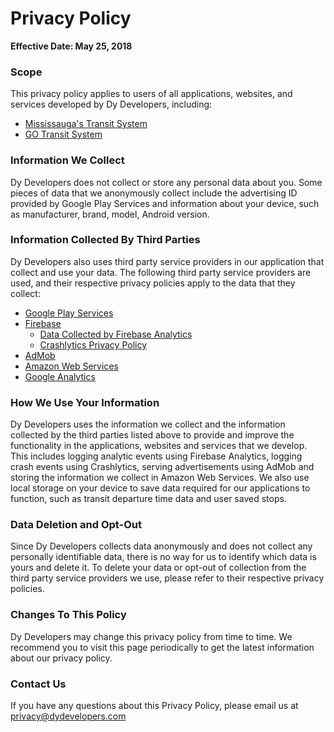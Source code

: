 # Privacy Policy
**Effective Date: May 25, 2018**

### Scope
This privacy policy applies to users of all applications, websites, and services developed by Dy Developers, including:
* [Mississauga's Transit System](https://play.google.com/store/apps/details?id=com.mississaugastransitsystem)
* [GO Transit System](https://play.google.com/store/apps/details?id=com.dydevelopers.gotransitsystem)

### Information We Collect
Dy Developers does not collect or store any personal data about you. Some pieces of data that we anonymously collect include the advertising ID provided by Google Play Services and information about your device, such as manufacturer, brand, model, Android version.

### Information Collected By Third Parties
Dy Developers also uses third party service providers in our application that collect and use your data. The following third party service providers are used, and their respective privacy policies apply to the data that they collect:
* [Google Play Services](https://policies.google.com/privacy)
* [Firebase](https://firebase.google.com/support/privacy/)
    * [Data Collected by Firebase Analytics](https://support.google.com/firebase/answer/6318039)
    * [Crashlytics Privacy Policy](http://try.crashlytics.com/terms/privacy-policy.pdf)
* [AdMob](https://support.google.com/admob/answer/6128543?hl=en)
* [Amazon Web Services](https://aws.amazon.com/privacy/)
* [Google Analytics](https://support.google.com/analytics/answer/6004245)

### How We Use Your Information
Dy Developers uses the information we collect and the information collected by the third parties listed above to provide and improve the functionality in the applications, websites and services that we develop. This includes logging analytic events using Firebase Analytics, logging crash events using Crashlytics, serving advertisements using AdMob and storing the information we collect in Amazon Web Services. We also use local storage on your device to save data required for our applications to function, such as transit departure time data and user saved stops.

### Data Deletion and Opt-Out
Since Dy Developers collects data anonymously and does not collect any personally identifiable data, there is no way for us to identify which data is yours and delete it. To delete your data or opt-out of collection from the third party service providers we use, please refer to their respective privacy policies.

### Changes To This Policy
Dy Developers may change this privacy policy from time to time. We recommend you to visit this page periodically to get the latest information about our privacy policy.

### Contact Us
If you have any questions about this Privacy Policy, please email us at [privacy@dydevelopers.com](mailto:privacy@dydevelopers.com)
